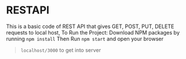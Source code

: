 # RESTAPI
This is a basic code of REST API that gives GET, POST, PUT, DELETE requests to local host,
To Run the Project: Download NPM packages by running ````npm install````
Then Run ````npm start```` and open your browser
> ````localhost/3000```` to get into server



